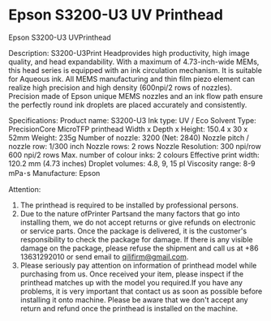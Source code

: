 # Epson S3200-U3 UV Printhead

Epson S3200-U3 UVPrinthead

Description:
S3200-U3Print Headprovides high productivity, high image quality, and head expandability. With a maximum of 4.73-inch-wide MEMs, this head series is equipped with an ink circulation mechanism. It is suitable for Aqueous ink.
All MEMS manufacturing and thin film piezo element can realize high precision and high density (600npi/2 rows of nozzles).
Precision made of Epson unique MEMS nozzles and an ink flow path ensure the perfectly round ink droplets are placed accurately and consistently.

Specifications:
Product name: S3200-U3
Ink type: UV / Eco Solvent
Type: PrecisionCore MicroTFP printhead
Width x Depth x Height: 150.4 x 30 x 52mm
Weight: 235g
Number of nozzle: 3200 (Net: 2840)
Nozzle pitch / nozzle row: 1/300 inch
Nozzle rows: 2 rows
Nozzle Resolution: 300 npi/row  600 npi/2 rows
Max. number of colour inks: 2 colours
Effective print width: 120.2 mm (4.73 inches)
Droplet volumes: 4.8, 9, 15 pl
Viscosity range: 8-9 mPa･s
Manufacture: Epson

Attention:
1. The printhead is required to be installed by professional persons.
2. Due to the nature ofPrinter Partsand the many factors that go into installing them, we do not accept returns or give refunds on electronic or service parts. Once the package is delivered, it is the customer's responsibility to check the package for damage. If there is any visible damage on the package, please refuse the shipment and call us at +86 13631292010 or send email to qilifirm@gmail.com.
3. Please seriously pay attention on information of printhead model while purchasing from us. Once received your item, please inspect if the printhead matches up with the model you required.If you have any problems, it is very important that contact us as soon as possible before installing it onto machine. Please be aware that we don't accept any return and refund once the printhead is installed on the machine.

